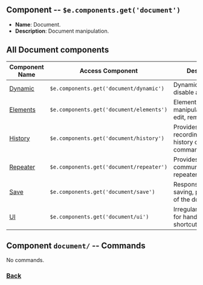 ## Component -- `$e.components.get('document')`

*  **Name**: Document.
*  **Description**: Document manipulation.

## All **Document** components
| Component Name                 | Access Component                         | Description         
|--------------------------------|------------------------------------------|-----------------------
| [Dynamic](dynamic/readme.md)   | `$e.components.get('document/dynamic')`  | Dynamic enable, disable and change. 
| [Elements](elements/readme.md) | `$e.components.get('document/elements')` | Elements manipulation. create, edit, remove, etc...
| [History](history/readme.md)   | `$e.components.get('document/history')`  | Provides a way of recording\manipulate history of the commands.
| [Repeater](repeater/readme.md) | `$e.components.get('document/repeater')` | Provides a way communicate with repeater.
| [Save](save/readme.md)         | `$e.components.get('document/save')`     | Responsible for saving, publish, draft, of the document.
| [UI](ui/readme.md)             | `$e.components.get('document/ui')`       | Irregular component for handling UI shortcuts.

## Component `document/` -- Commands
No commands.

### [Back](../../../../../core/common/assets/js/api/core/commands-methods/getall.md) 
